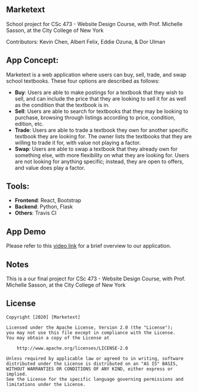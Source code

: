 ## Marketext
School project for CSc 473 - Website Design Course, with Prof. Michelle Sasson, at the City College of New York

Contributors: Kevin Chen, Albert Felix, Eddie Ozuna, & Dor Ulman

## App Concept:
Marketext is a web application where users can buy, sell, trade, and swap school textbooks. These four options are described as follows:
- **Buy**: Users are able to make postings for a textbook that they wish to sell, and can include the price that they are looking to sell it for as well as the condition that the textbook is in.
- **Sell**: Users are able to search for textbooks that they may be looking to purchase, browsing through listings according to price, condition, edition, etc.
- **Trade**: Users are able to trade a textbook they own for another specific textbook they are looking for. The owner lists the textbooks that they are willing to trade it for, with value not playing a factor.
- **Swap**: Users are able to swap a textbook that they already own for something else, with more flexibility on what they are looking for. Users are not looking for anything specific; instead, they are open to offers, and value does play a factor.

## Tools:
- **Frontend**: React, Bootstrap
- **Backend**: Python, Flask
- **Others**: Travis CI

## App Demo
Please refer to this [video link](https://www.youtube.com/watch?v=kHUlsg4tUJk&feature=youtu.be) for a brief overview to our application.

## Notes
This is a our final project for CSc 473 - Website Design Course, with Prof. Michelle Sasson, at the City College of New York

## License

    Copyright [2020] [Marketext]

    Licensed under the Apache License, Version 2.0 (the "License");
    you may not use this file except in compliance with the License.
    You may obtain a copy of the License at

        http://www.apache.org/licenses/LICENSE-2.0

    Unless required by applicable law or agreed to in writing, software
    distributed under the License is distributed on an "AS IS" BASIS,
    WITHOUT WARRANTIES OR CONDITIONS OF ANY KIND, either express or implied.
    See the License for the specific language governing permissions and
    limitations under the License.
